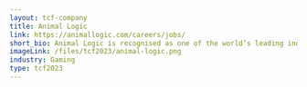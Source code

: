```yaml
---
layout: tcf-company
title: Animal Logic
link: https://animallogic.com/careers/jobs/
short_bio: Animal Logic is recognised as one of the world’s leading independent creative digital studios, producing award winning design, visual effects and animation for over 30 years.
imageLink: /files/tcf2023/animal-logic.png
industry: Gaming
type: tcf2023
---
```


